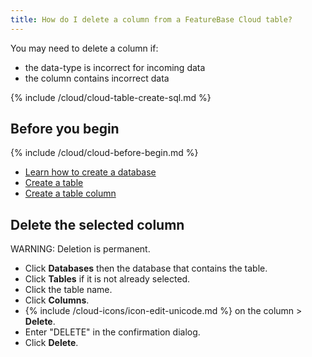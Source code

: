```yaml
---
title: How do I delete a column from a FeatureBase Cloud table?
---
```


You may need to delete a column if:
* the data-type is incorrect for incoming data
* the column contains incorrect data

{% include /cloud/cloud-table-create-sql.md %}

## Before you begin

{% include /cloud/cloud-before-begin.md %}
* [Learn how to create a database](/cloud/cloud-databases/cloud-db-create)
* [Create a table](/cloud/cloud-tables/cloud-table-create)
* [Create a table column](/cloud/cloud-tables/cloud-table-add-column)

## Delete the selected column

WARNING: Deletion is permanent.

* Click **Databases** then the database that contains the table.
* Click **Tables** if it is not already selected.
* Click the table name.
* Click **Columns**.
* {% include /cloud-icons/icon-edit-unicode.md %} on the column > **Delete**.
* Enter "DELETE" in the confirmation dialog.
* Click **Delete**.
